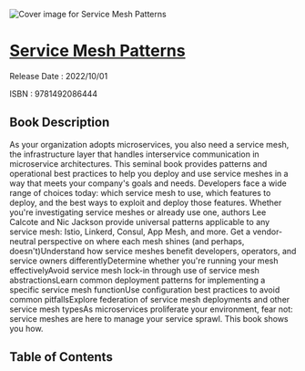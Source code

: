 ![Cover image for Service Mesh Patterns](https://imgdetail.ebookreading.net/cover/cover/202109/EB9781492086444.jpg)

[Service Mesh Patterns](https://ebookreading.net/view/book/Service+Mesh+Patterns-EB9781492086444_1.html "Service Mesh Patterns")
====================================================================================================================

Release Date : 2022/10/01

ISBN : 9781492086444

Book Description
-----------------

As your organization adopts microservices, you also need a service mesh, the infrastructure layer that handles interservice communication in microservice architectures. This seminal book provides patterns and operational best practices to help you deploy and use service meshes in a way that meets your company's goals and needs.
Developers face a wide range of choices today: which service mesh to use, which features to deploy, and the best ways to exploit and deploy those features. Whether you're investigating service meshes or already use one, authors Lee Calcote and Nic Jackson provide universal patterns applicable to any service mesh: Istio, Linkerd, Consul, App Mesh, and more.
Get a vendor-neutral perspective on where each mesh shines (and perhaps, doesn't)Understand how service meshes benefit developers, operators, and service owners differentlyDetermine whether you're running your mesh effectivelyAvoid service mesh lock-in through use of service mesh abstractionsLearn common deployment patterns for implementing a specific service mesh functionUse configuration best practices to avoid common pitfallsExplore federation of service mesh deployments and other service mesh typesAs microservices proliferate your environment, fear not: service meshes are here to manage your service sprawl. This book shows you how.


Table of Contents
-----------------

